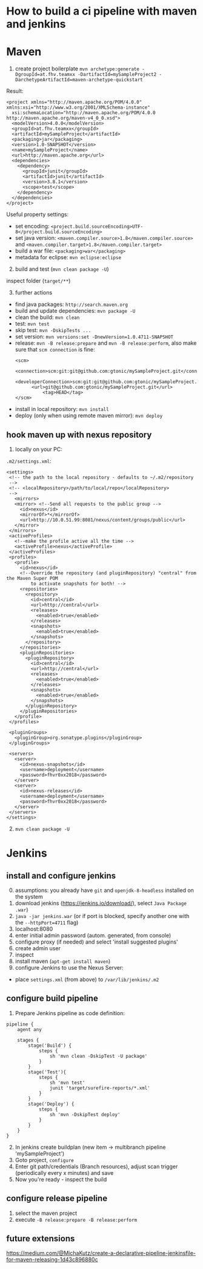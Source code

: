 
# How to build a ci pipeline with maven and jenkins


# Maven

1. create project boilerplate `mvn archetype:generate -DgroupId=at.fhv.teamxx -DartifactId=mySampleProject2 -DarchetypeArtifactId=maven-archetype-quickstart`

Result:
```
<project xmlns="http://maven.apache.org/POM/4.0.0" xmlns:xsi="http://www.w3.org/2001/XMLSchema-instance"
  xsi:schemaLocation="http://maven.apache.org/POM/4.0.0 http://maven.apache.org/maven-v4_0_0.xsd">
  <modelVersion>4.0.0</modelVersion>
  <groupId>at.fhv.teamxx</groupId>
  <artifactId>mySampleProject</artifactId>
  <packaging>jar</packaging>
  <version>1.0-SNAPSHOT</version>
  <name>mySampleProject</name>
  <url>http://maven.apache.org</url>
  <dependencies>
    <dependency>
      <groupId>junit</groupId>
      <artifactId>junit</artifactId>
      <version>3.8.1</version>
      <scope>test</scope>
    </dependency>
  </dependencies>
</project>
```

Useful property settings:
- set encoding: `<project.build.sourceEncoding>UTF-8</project.build.sourceEncoding>`
- set java version: `<maven.compiler.source>1.8</maven.compiler.source>` and `<maven.compiler.target>1.8</maven.compiler.target>`
- build a war file: `<packaging>war</packaging>`
- metadata for eclipse: `mvn eclipse:eclipse`


2. build and test (`mvn clean package -U`)

inspect folder (`target/**`)

3. further actions

- find java packages: `http://search.maven.org`
- build and update dependencies: `mvn package -U`
- clean the build: `mvn clean` 
- test: `mvn test`
- skip test: `mvn -DskipTests ...`
- set version: `mvn versions:set -DnewVersion=1.0.4711-SNAPSHOT`
- release: `mvn -B release:prepare` and `mvn -B release:perform`, also make sure that `scm connection` is fine:
  ```
  <scm>
		<connection>scm:git:git@github.com:gtonic/mySampleProject.git</connection>
		<developerConnection>scm:git:git@github.com:gtonic/mySampleProject.git</developerConnection>
		<url>git@github.com:gtonic/mySampleProject.git</url>
	        <tag>HEAD</tag>
  </scm>
  ```
- install in local repository: `mvn install`
- deploy (only when using remote maven mirror): `mvn deploy`

## hook maven up with nexus repository

 1. locally on your PC: 

 `.m2/settings.xml`:
 
 ```
 <settings>
  <!-- the path to the local repository - defaults to ~/.m2/repository
  -->
  <!-- <localRepository>/path/to/local/repo</localRepository>
  -->
    <mirrors>
    <mirror> <!--Send all requests to the public group -->
      <id>nexus</id>
      <mirrorOf>*</mirrorOf>
      <url>http://10.0.51.99:8081/nexus/content/groups/public</url>
    </mirror>
  </mirrors>
  <activeProfiles>
    <!--make the profile active all the time -->
    <activeProfile>nexus</activeProfile>
  </activeProfiles>
  <profiles>
    <profile>
      <id>nexus</id>
      <!--Override the repository (and pluginRepository) "central" from the Maven Super POM
          to activate snapshots for both! -->
      <repositories>
        <repository>
          <id>central</id>
          <url>http://central</url>
          <releases>
            <enabled>true</enabled>
          </releases>
          <snapshots>
            <enabled>true</enabled>
          </snapshots>
        </repository>
      </repositories>
      <pluginRepositories>
        <pluginRepository>
          <id>central</id>
          <url>http://central</url>
          <releases>
            <enabled>true</enabled>
          </releases>
          <snapshots>
            <enabled>true</enabled>
          </snapshots>
        </pluginRepository>
      </pluginRepositories>
    </profile>
  </profiles>

  <pluginGroups>
    <pluginGroup>org.sonatype.plugins</pluginGroup>
  </pluginGroups>

  <servers>
    <server>
      <id>nexus-snapshots</id>
      <username>deployment</username>
      <password>fhvr0xx2018</password>
    </server>
    <server>
      <id>nexus-releases</id>
      <username>deployment</username>
      <password>fhvr0xx2018</password>
    </server>
  </servers>
</settings>
 ```
 
2. `mvn clean package -U`


# Jenkins

## install and configure jenkins

0. assumptions: you already have `git` and `openjdk-8-headless` installed on the system
1. download jenkins (https://jenkins.io/download/), select `Java Package .war`)
2. `java -jar jenkins.war` (or if port is blocked, specify another one with the `--httpPort=4711` flag)
3. localhost:8080
4. enter initial admin password (autom. generated, from console)
5. configure proxy (if needed) and select 'install suggested plugins'
6. create admin user
7. inspect
8. install maven (`apt-get install maven`)
9. configure Jenkins to use the Nexus Server:
 - place `settings.xml` (from above) to `/var/lib/jenkins/.m2`

## configure build pipeline

1. Prepare Jenkins pipeline as code definition:

```
pipeline {
    agent any 

    stages {
        stage('Build') { 
            steps { 
                sh 'mvn clean -DskipTest -U package' 
            }
        }
        stage('Test'){
            steps {
                sh 'mvn test'
                junit 'target/surefire-reports/*.xml' 
            }
        }
        stage('Deploy') {
            steps {
                sh 'mvn -DskipTest deploy'
            }
        }
    }
}
```


2. In jenkins create buildplan (new item -> multibranch pipeline 'mySampleProject')
3. Goto project, `configure`
4. Enter git path/credentials (Branch resources), adjust scan trigger (periodically every x minutes) and save
5. Now you're ready - inspect the build

## configure release pipeline

1. select the maven project
2. execute `-B release:prepare -B release:perform`


## future extensions

https://medium.com/@MichaKutz/create-a-declarative-pipeline-jenkinsfile-for-maven-releasing-1d43c896880c


